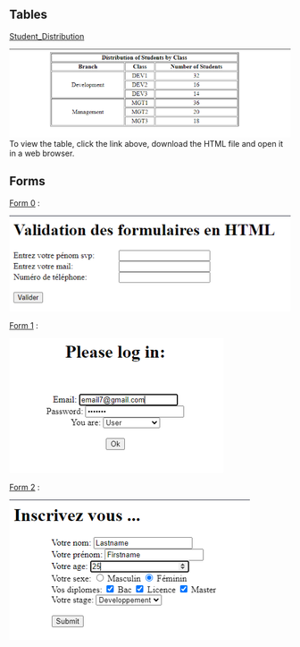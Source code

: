## Tables
[Student_Distribution](Tables/student_distribution.html)  

<img src="Tables/example.png" width="650">
To view the table, click the link above, download the HTML file and open it in a web browser.

## Forms
[Form 0](Forms/form.html) :

<img src="Forms/Examples/f_example.png">

[Form 1](Forms/form_ex1.html) :

<img src="Forms/Examples/f1_example.png">

[Form 2](Forms/form_ex2.html) :

<img src="Forms/Examples/f2_example.png">
